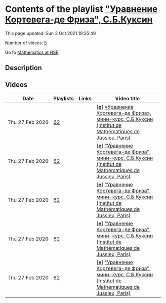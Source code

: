 # Contents of the playlist ["Уравнение Кортевега-де Фриза", С.Б.Куксин](https://www.youtube.com/playlist?list=PLq3E5oubNNoDm2bZo5wB7r-U0q2p21bor)

This page updated: Sun 3 Oct 2021 19:35:49

Number of videos: [5](#videos)

Go to [Mathematics at HSE](../README.md)

## Description



## Videos

|Date|Playlists|Links|Video title|
|---|---|---|---|
| Thu&nbsp;27&nbsp;Feb&nbsp;2020 | [62](../playlists/62 "&#34;Уравнение Кортевега-де Фриза&#34;, С.Б.Куксин") |  | [[**e**](https://studio.youtube.com/video/OAF9QAvDBPs/edit "Edit")] [«Уравнение Кортевега-де Фриза», мини-курс, С.Б.Куксин (Institut de Mathématiques de Jussieu, Paris)](https://www.youtube.com/watch?v=OAF9QAvDBPs&list=PLq3E5oubNNoDm2bZo5wB7r-U0q2p21bor "Лекция 1. Аналитическое введение (уравнение КдФ, его решения и их гладкость, солитоны и мультисолитоны)") |
| Thu&nbsp;27&nbsp;Feb&nbsp;2020 | [62](../playlists/62 "&#34;Уравнение Кортевега-де Фриза&#34;, С.Б.Куксин") |  | [[**e**](https://studio.youtube.com/video/ysVq4aCzCCE/edit "Edit")] [&#34;Уравнение Кортевега-де Фриза&#34;, мини-курс, С.Б.Куксин (Institut de Mathématiques de Jussieu, Paris)](https://www.youtube.com/watch?v=ysVq4aCzCCE&list=PLq3E5oubNNoDm2bZo5wB7r-U0q2p21bor "Лекция 2. Алгебраическое введение (пара Лакса, симплектические структуры, интегралы движения)") |
| Thu&nbsp;27&nbsp;Feb&nbsp;2020 | [62](../playlists/62 "&#34;Уравнение Кортевега-де Фриза&#34;, С.Б.Куксин") |  | [[**e**](https://studio.youtube.com/video/s0vaLLx8fe8/edit "Edit")] [&#34;Уравнение Кортевега-де Фриза&#34;, мини-курс, С.Б.Куксин (Institut de Mathématiques de Jussieu, Paris)](https://www.youtube.com/watch?v=s0vaLLx8fe8&list=PLq3E5oubNNoDm2bZo5wB7r-U0q2p21bor "Лекция 3. Аналитико-алгебраическое введение (КдФ как уравнение Эйлера на группе Вирасоро)") |
| Thu&nbsp;27&nbsp;Feb&nbsp;2020 | [62](../playlists/62 "&#34;Уравнение Кортевега-де Фриза&#34;, С.Б.Куксин") |  | [[**e**](https://studio.youtube.com/video/UR6K11WRwLM/edit "Edit")] [&#34;Уравнение Кортевега-де Фриза&#34;, мини-курс, С.Б.Куксин (Institut de Mathématiques de Jussieu, Paris)](https://www.youtube.com/watch?v=UR6K11WRwLM&list=PLq3E5oubNNoDm2bZo5wB7r-U0q2p21bor "Лекция 5. Устойчивость солитонов (результаты Мерля-Мартеля)") |
| Thu&nbsp;27&nbsp;Feb&nbsp;2020 | [62](../playlists/62 "&#34;Уравнение Кортевега-де Фриза&#34;, С.Б.Куксин") |  | [[**e**](https://studio.youtube.com/video/0IVjle4SokE/edit "Edit")] [&#34;Уравнение Кортевега-де Фриза&#34;, мини-курс, С.Б.Куксин (Institut de Mathématiques de Jussieu, Paris)](https://www.youtube.com/watch?v=0IVjle4SokE&list=PLq3E5oubNNoDm2bZo5wB7r-U0q2p21bor "Лекция 6. Нелинейное преобразование Фурье для КдФ (обсуждение результата)") |
